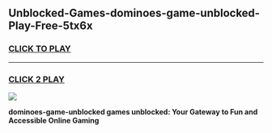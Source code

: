 
## Unblocked-Games-dominoes-game-unblocked-Play-Free-5tx6x
<h3>
<a href="https://premium76.site?title=dominoes-game-unblocked&ref=18A">CLICK TO PLAY</a></h3>
<hr>

<h3>
<a href="https://premium76.site?title=dominoes-game-unblocked&ref=18A">CLICK 2 PLAY</a>
  
</h3>

<a href="https://premium76.site?title=dominoes-game-unblocked&ref=18A"><img src="https://clearcache.store/games.png"></a>


**dominoes-game-unblocked games unblocked: Your Gateway to Fun and Accessible Online Gaming**

